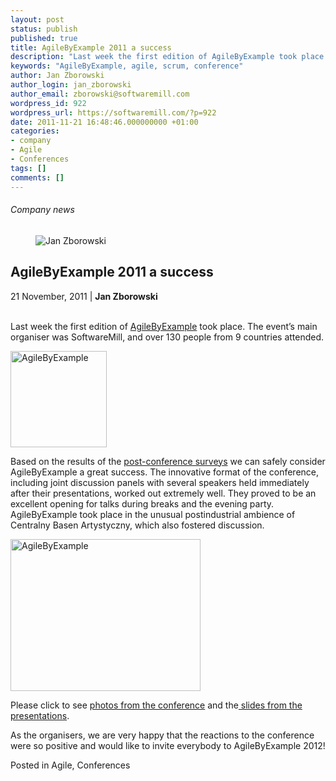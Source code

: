 ```yaml
---
layout: post
status: publish
published: true
title: AgileByExample 2011 a success
description: "Last week the first edition of AgileByExample took place. The event's main organiser was SoftwareMill, and over 130 people from 9 countries attended."
keywords: "AgileByExample, agile, scrum, conference"
author: Jan Zborowski
author_login: jan_zborowski
author_email: zborowski@softwaremill.com
wordpress_id: 922
wordpress_url: https://softwaremill.com/?p=922
date: 2011-11-21 16:48:46.000000000 +01:00
categories:
- company
- Agile
- Conferences
tags: []
comments: []
---
```


<h6>Company news</h6>
<div class="post-header clearfix">
<figure><div class="image"><img src="https://softwaremill.com/wp-content/uploads/2013/04/zborowski.jpg" alt="Jan Zborowski"></div></figure><div class="title">
<h2 class="font-dark-blue font-normal">AgileByExample 2011 a success</h2>21 November, 2011 | <b>Jan Zborowski</b><br><br>
</div>
</div>
<div class="post-rows"><div class="text">
<p id="Postyarchiwalne-AgileByExample2011asuccess">Last week the first edition of <a href="http://agilebyexample.com/" rel="nofollow">AgileByExample</a> took place. The event’s main organiser was SoftwareMill, and over 130 people from 9 countries attended.</p>
<p><img title="AgileByExample" alt="AgileByExample" src="https://kiwi.softwaremill.com/download/attachments/24412402/image2013-7-1%2012%3A50%3A10.png?version=1&amp;modificationDate=1372762171400&amp;api=v2" width="154" height="154" data-image-src="/download/attachments/24412402/image2013-7-1%2012%3A50%3A10.png?version=1&amp;modificationDate=1372762171400&amp;api=v2"></p>
<p>Based on the results of the <a href="http://www.agilebyexample.com/2011/09/22/agilebyexample-feedback-summary/" rel="nofollow">post-conference surveys</a> we can safely consider AgileByExample a great success. The innovative format of the conference, including joint discussion panels with several speakers held immediately after their presentations, worked out extremely well. They proved to be an excellent opening for talks during breaks and the evening party. AgileByExample took place in the unusual postindustrial ambience of Centralny Basen Artystyczny, which also fostered discussion.</p>
<p><img title="AgileByExample" alt="AgileByExample" src="https://kiwi.softwaremill.com/download/attachments/24412402/image2013-7-1%2012%3A50%3A27.png?version=1&amp;modificationDate=1372762188529&amp;api=v2" width="304" height="243" data-image-src="/download/attachments/24412402/image2013-7-1%2012%3A50%3A27.png?version=1&amp;modificationDate=1372762188529&amp;api=v2"></p>
<p>Please click to see <a href="http://picasaweb.google.com/agilebyexample" rel="nofollow">photos from the conference</a> and the<a href="http://www.agilebyexample.com/speakers/" rel="nofollow"> slides from the presentations</a>.</p>
<p>As the organisers, we are very happy that the reactions to the conference were so positive and would like to invite everybody to AgileByExample 2012!</p>
</div></div>
<div class="post-footer">Posted in Agile, Conferences</div>
